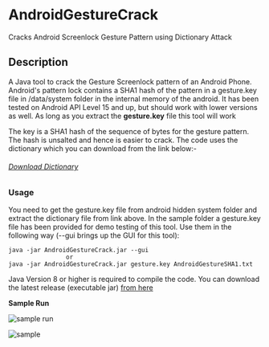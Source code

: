 # AndroidGestureCrack

Cracks Android Screenlock Gesture Pattern using Dictionary Attack

## Description

A Java tool to crack the Gesture Screenlock pattern of an Android Phone. Android's pattern lock contains a SHA1 hash of the pattern in a gesture.key file in /data/system folder in the internal memory of the android. It has been tested on Android API Level 15 and up, but should work with lower versions as well. As long as you extract the __gesture.key__ file this tool will work

The key is a SHA1 hash of the sequence of bytes for the gesture pattern. The hash is unsalted and hence is easier to crack. The code uses the dictionary which you can download from the link below:-

###### [Download Dictionary](http://www.android-forensics.com/tools/AndroidGestureSHA1.rar)

### Usage

You need to get the gesture.key file from android hidden system folder and extract the dictionary file from link above. In the sample folder a gesture.key file has been provided for demo testing of this tool. Use them in the following way (--gui brings up the GUI for this tool):

    java -jar AndroidGestureCrack.jar --gui
                    or
    java -jar AndroidGestureCrack.jar gesture.key AndroidGestureSHA1.txt

Java Version 8 or higher is required to compile the code. You can download the latest release (executable jar) [from here](https://github.com/AnimeshShaw/AndroidGestureCrack/releases/download/v2.0-beta/AndroidGestureCrack.jar)

__Sample Run__

![sample run](https://i.imgur.com/WJICRtw.png)

![sample](http://i.imgur.com/rlnoKvL.png)
